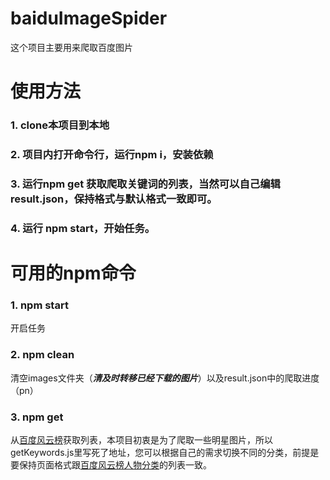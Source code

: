 # baiduImageSpider
这个项目主要用来爬取百度图片

# 使用方法
### 1. clone本项目到本地
### 2. 项目内打开命令行，运行npm i，安装依赖
### 3. 运行npm get 获取爬取关键词的列表，当然可以自己编辑result.json，保持格式与默认格式一致即可。
### 4. 运行 npm start，开始任务。

# 可用的npm命令

### 1. npm start
  开启任务
  
### 2. npm clean
清空images文件夹（***清及时转移已经下载的图片***）以及result.json中的爬取进度（pn）

### 3. npm get

从[百度风云榜][1]获取列表，本项目初衷是为了爬取一些明星图片，所以getKeywords.js里写死了地址，您可以根据自己的需求切换不同的分类，前提是要保持页面格式跟[百度风云榜人物分类][2]的列表一致。


  [1]: http://top.baidu.com/category?c=9&fr=topindex
  [2]: http://top.baidu.com/category?c=9&fr=topindex
